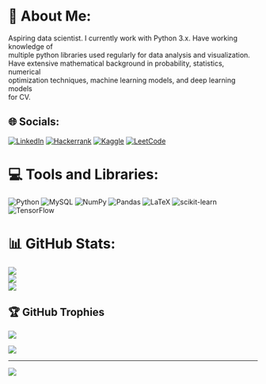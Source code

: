 # 💫 About Me:
Aspiring data scientist. I currently work with Python 3.x. Have working knowledge of<br>multiple python libraries used regularly for data analysis and visualization.<br>Have extensive mathematical background in probability, statistics, numerical<br>optimization techniques, machine learning models, and deep learning models<br>for CV. 


## 🌐 Socials:
[![LinkedIn](https://img.shields.io/badge/LinkedIn-%230077B5.svg?logo=linkedin&logoColor=white)](https://linkedin.com/in/nirbhayr) 
[![Hackerrank](https://img.shields.io/badge/hackerrank-%20-blue.svg?logo=hackerrank&logoColor=white)](https://www.hackerrank.com/nirbhayraghav?hr_r=1)
[![Kaggle](https://img.shields.io/badge/kaggle-%20-yellowgreen.svg?logo=Kaggle&logoColor=white)](https://www.kaggle.com/nirbhayraghav)
[![LeetCode](https://img.shields.io/badge/letcode-%20-yellowgreen.svg?logo=leetcode&logoColor=white)](https://www.leetcode.com/nirbhayr)


# 💻 Tools and Libraries:
![Python](https://img.shields.io/badge/python-3670A0?style=plastic&logo=python&logoColor=ffdd54) 
![MySQL](https://img.shields.io/badge/mysql-%2300f.svg?style=plastic&logo=mysql&logoColor=white) 
![NumPy](https://img.shields.io/badge/numpy-%23013243.svg?style=plastic&logo=numpy&logoColor=white) 
![Pandas](https://img.shields.io/badge/pandas-%23150458.svg?style=plastic&logo=pandas&logoColor=white) 
![LaTeX](https://img.shields.io/badge/latex-%23008080.svg?style=plastic&logo=latex&logoColor=white) 
![scikit-learn](https://img.shields.io/badge/scikit--learn-%23F7931E.svg?style=plastic&logo=scikit-learn&logoColor=white) 
![TensorFlow](https://img.shields.io/badge/TensorFlow-%23FF6F00.svg?style=plastic&logo=TensorFlow&logoColor=white)

# 📊 GitHub Stats:
![](https://github-readme-stats.vercel.app/api?username=nirbhayr&theme=default&hide_border=false&include_all_commits=true&count_private=true)<br/>
![](https://github-readme-streak-stats.herokuapp.com/?user=nirbhayr&theme=default&hide_border=false)<br/>
![](https://github-readme-stats.vercel.app/api/top-langs/?username=nirbhayr&theme=default&hide_border=false&include_all_commits=true&count_private=true&layout=compact)

## 🏆 GitHub Trophies
![](https://github-profile-trophy.vercel.app/?username=nirbhayr&theme=radical&no-frame=true&no-bg=false&margin-w=4)

![](https://quotes-github-readme.vercel.app/api?type=vetical&theme=radical)


---
[![](https://visitcount.itsvg.in/api?id=nirbhayr&icon=0&color=1)](https://visitcount.itsvg.in)

